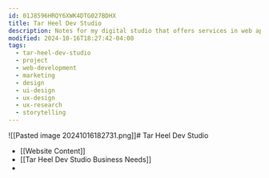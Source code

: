 ```yaml
---
id: 01J8596HRQY6XWK4DTG027BDHX
title: Tar Heel Dev Studio
description: Notes for my digital studio that offers services in web app development, design, and marketing.
modified: 2024-10-16T18:27:42-04:00
tags:
  - tar-heel-dev-studio
  - project
  - web-development
  - marketing
  - design
  - ui-design
  - ux-design
  - ux-research
  - storytelling
---
```

![[Pasted image 20241016182731.png]]# Tar Heel Dev Studio
- [[Website Content]]
- [[Tar Heel Dev Studio Business Needs]]
- 
